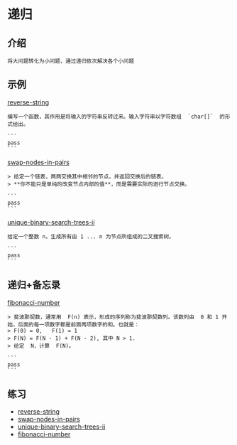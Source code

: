 # 递归

## 介绍

    将大问题转化为小问题，通过递归依次解决各个小问题

## 示例

[reverse-string](https://leetcode-cn.com/problems/reverse-string/)

    编写一个函数，其作用是将输入的字符串反转过来。输入字符串以字符数组  `char[]`  的形式给出。

    ```
    pass
    ```

[swap-nodes-in-pairs](https://leetcode-cn.com/problems/swap-nodes-in-pairs/)

    > 给定一个链表，两两交换其中相邻的节点，并返回交换后的链表。
    > **你不能只是单纯的改变节点内部的值**，而是需要实际的进行节点交换。

    ```
    pass
    ```


[unique-binary-search-trees-ii](https://leetcode-cn.com/problems/unique-binary-search-trees-ii/)

    给定一个整数 n，生成所有由 1 ... n 为节点所组成的二叉搜索树。

    ```
    pass
    ```


## 递归+备忘录

[fibonacci-number](https://leetcode-cn.com/problems/fibonacci-number/)

    > 斐波那契数，通常用  F(n) 表示，形成的序列称为斐波那契数列。该数列由  0 和 1 开始，后面的每一项数字都是前面两项数字的和。也就是：
    > F(0) = 0,   F(1) = 1
    > F(N) = F(N - 1) + F(N - 2), 其中 N > 1.
    > 给定  N，计算  F(N)。

    ```
    pass
    ```


## 练习
- [reverse-string](https://leetcode-cn.com/problems/reverse-string/)
- [swap-nodes-in-pairs](https://leetcode-cn.com/problems/swap-nodes-in-pairs/)
- [unique-binary-search-trees-ii](https://leetcode-cn.com/problems/unique-binary-search-trees-ii/)
- [fibonacci-number](https://leetcode-cn.com/problems/fibonacci-number/)
